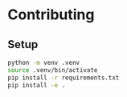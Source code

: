 # Contributing

## Setup
```bash
python -m venv .venv
source .venv/bin/activate
pip install -r requirements.txt
pip install -e .

